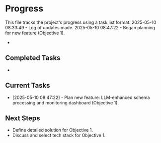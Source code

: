 # Progress

This file tracks the project's progress using a task list format.
2025-05-10 08:33:49 - Log of updates made.
2025-05-10 08:47:22 - Began planning for new feature (Objective 1).

*

## Completed Tasks

*   

## Current Tasks

*   [2025-05-10 08:47:22] - Plan new feature: LLM-enhanced schema processing and monitoring dashboard (Objective 1).

## Next Steps

*   Define detailed solution for Objective 1.
*   Discuss and select tech stack for Objective 1.